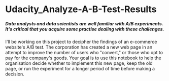# Udacity_Analyze-A-B-Test-Results
##### Data analysts and data scientists are well familiar with A/B experiments. It's critical that you acquire some practise dealing with these challenges.
I'll be working on this project to decipher the findings of an e-commerce website's A/B test. The corporation has created a new web page in an attempt to improve the number of users who "convert," or those who opt to pay for the company's goods. Your goal is to use this notebook to help the organisation decide whether to implement this new page, keep the old page, or run the experiment for a longer period of time before making a decision.
